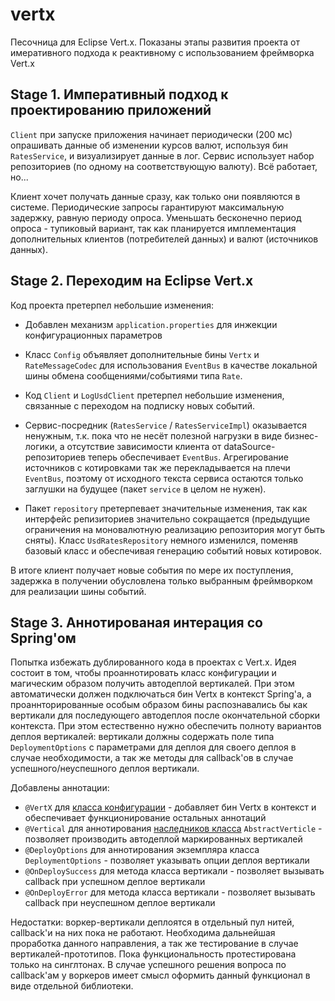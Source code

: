 # vertx

Песочница для Eclipse Vert.x. Показаны этапы развития проекта от имеративного подхода к реактивному с 
использованием фреймворка Vert.x

## Stage 1. Императивный подход к проектированию приложений

`Client` при запуске приложения начинает периодически (200 мс) опрашивать данные об изменении курсов валют, используя 
бин `RatesService`, и визуализирует данные в лог. Сервис использует набор репозиториев (по одному на соответствующую 
валюту). Всё работает, но... 
 
Клиент хочет получать данные сразу, как только они появляются в системе. Периодические запросы гарантируют максимальную
задержку, равную периоду опроса. Уменьшать бесконечно период опроса - тупиковый вариант, так как планируется
имплементация дополнительных клиентов (потребителей данных) и валют (источников данных).

## Stage 2. Переходим на Eclipse Vert.x

Код проекта претерпел небольшие изменения:

* Добавлен механизм `application.properties` для инжекции конфигурационных параметров

* Класс `Config` объявляет дополнительные бины `Vertx` и `RateMessageCodec` для использования `EventBus` в качестве
локальной шины обмена сообщениями/событиями типа `Rate`. 

* Код `Client` и `LogUsdClient` претерпел небольшие изменения, связанные с переходом на подписку новых событий.
 
* Сервис-посредник (`RatesService` / `RatesServiceImpl`) оказывается ненужным, т.к. пока что не несёт полезной нагрузки
в виде бизнес-логики, а отсутствие зависимости клиента от dataSource-репозиториев теперь обеспечивает `EventBus`.
Агрегирование источников с котировками так же перекладывается на плечи `EventBus`, поэтому от исходного 
текста сервиса остаются только заглушки на будущее (пакет `service` в целом не нужен).

* Пакет `repository` претерпевает значительные изменения, так как интерфейс репизиториев значительно сокращается
(предыдущие ограничения на моновалютную реализацию репозитория могут быть сняты). Класс `UsdRatesRepository` немного 
изменился, поменяв базовый класс и обеспечивая генерацию событий новых котировок.

В итоге клиент получает новые события по мере их поступления, задержка в получении обусловлена только выбранным 
фреймворком для реализации шины событий. 

## Stage 3. Аннотированая интерация со Spring'ом

Попытка избежать дублированного кода в проектах с Vert.x. Идея состоит в том, чтобы проаннотировать класс конфигурации
и магическим образом получить автодеплой вертикалей. При этом автоматически должен подключаться бин Vertx в контекст
Spring'а, а проаннторированные особым образом бины распознавались бы как вертикали для последующего автодеплоя после 
окончательной сборки контекста. При этом естественно нужно обеспечить полноту вариантов деплоя вертикалей: вертикали
должны содержать поле типа `DeploymentOptions` с параметрами для деплоя для своего деплоя в случае необходимости, а
так же методы для callback'ов в случае успешного/неуспешного деплоя вертикали.  

Добавлены аннотации:

* `@VertX` для [класса конфигурации](src/main/java/info/kupchenko/sandbox/spring/vertx/Config.java) -
добавляет бин Vertx в контекст и обеспечивает функционирование остальных аннотаций
* `@Vertical` для аннотирования [наследников класса](src/main/java/info/kupchenko/sandbox/spring/vertx/repository/EurRatesRepository.java)
`AbstractVerticle` - позволяет производить автодеплой 
маркированных вертикалей
* `@DeployOptions` для аннотирования экземпляра класса `DeploymentOptions` - позволяет указывать опции деплоя вертикали
* `@OnDeploySuccess` для метода класса вертикали - позволяет вызывать callback при успешном деплое вертикали
* `@OnDeployError` для метода класса вертикали - позволяет вызывать callback при неуспешном деплое вертикали

Недостатки: воркер-вертикали деплоятся в отдельный пул нитей, callback'и на них пока не работают. Необходима дальнейшая
проработка данного направления, а так же тестирование в случае вертикалей-прототипов. Пока функциональность 
протестирована только на синглтонах. В случае успешного решения вопроса по callback'ам у воркеров имеет смысл оформить 
данный функционал в виде отдельной библиотеки.